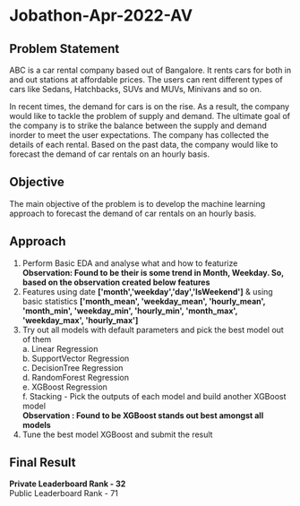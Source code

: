 # Jobathon-Apr-2022-AV
## Problem Statement

ABC is a car rental company based out of Bangalore. It rents cars for both in and out stations at affordable prices. The users can rent different types of cars like Sedans, Hatchbacks, SUVs and MUVs, Minivans and so on.

In recent times, the demand for cars is on the rise. As a result, the company would like to tackle the problem of supply and demand. The ultimate goal of the company is to strike the balance between the supply and demand inorder to meet the user expectations. The company has collected the details of each rental. Based on the past data, the company would like to forecast the demand of car rentals on an hourly basis.

## Objective

The main objective of the problem is to develop the machine learning approach to forecast the demand of car rentals on an hourly basis.

## Approach
1. Perform Basic EDA and analyse what and how to featurize</br>
  <b>Observation: Found to be their is some trend in Month, Weekday. So, based on the observation created below features</b>
2. Features using date <b>['month','weekday','day','IsWeekend']</b> & using basic statistics <b>['month_mean', 'weekday_mean', 'hourly_mean', 'month_min', 'weekday_min', 'hourly_min', 'month_max', 'weekday_max', 'hourly_max']</b>
3. Try out all models with default parameters and pick the best model out of them</br>
  a. Linear Regression</br>
  b. SupportVector Regression</br>
  c. DecisionTree Regression</br>
  d. RandomForest Regression</br>
  e. XGBoost Regression</br>
  f. Stacking - Pick the outputs of each model and build another XGBoost model</br>
 <b>Observation : Found to be XGBoost stands out best amongst all models</b>
4.  Tune the best model XGBoost and submit the result

## Final Result

<b>Private Leaderboard Rank - 32 </br></b>
Public Leaderboard Rank - 71
